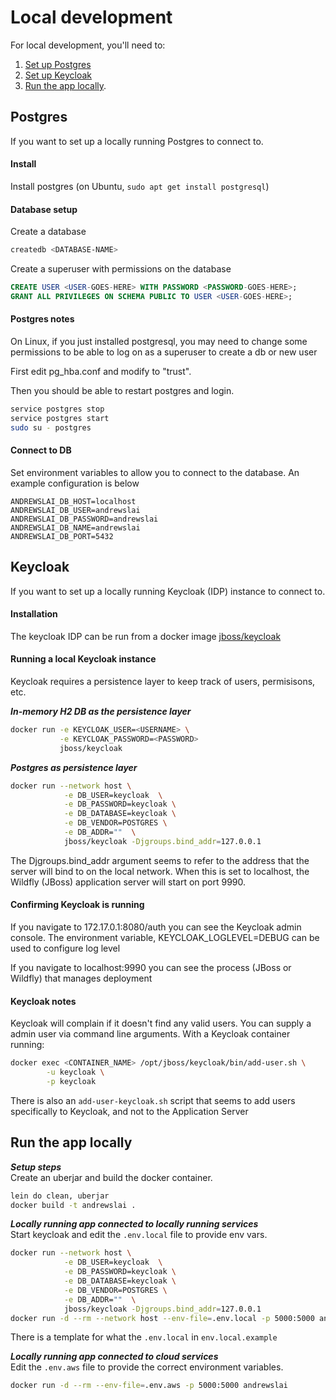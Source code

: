 # Local development

For local development, you'll need to:  
1) [Set up Postgres](#postgres)  
2) [Set up Keycloak](#keycloak)  
3) [Run the app locally](#run-the-app-locally).

## Postgres
If you want to set up a locally running Postgres to connect to.  

#### Install
Install postgres (on Ubuntu, `sudo apt get install postgresql`)

#### Database setup
Create a database 
```bash 
createdb <DATABASE-NAME>
```  

Create a superuser with permissions on the database
```sql
CREATE USER <USER-GOES-HERE> WITH PASSWORD <PASSWORD-GOES-HERE>;
GRANT ALL PRIVILEGES ON SCHEMA PUBLIC TO USER <USER-GOES-HERE>;
```

#### Postgres notes
On Linux, if you just installed postgresql, you may need to change some
permissions to be able to log on as a superuser to create a db or new user  

First edit pg_hba.conf and modify to "trust". 

Then you should be able to restart postgres and login.
```bash
service postgres stop
service postgres start
sudo su - postgres
```

#### Connect to DB
Set environment variables to allow you to connect to the database.
An example configuration is below
```
ANDREWSLAI_DB_HOST=localhost
ANDREWSLAI_DB_USER=andrewslai
ANDREWSLAI_DB_PASSWORD=andrewslai
ANDREWSLAI_DB_NAME=andrewslai
ANDREWSLAI_DB_PORT=5432
```

## Keycloak
If you want to set up a locally running Keycloak (IDP) instance to connect to.  

#### Installation
The keycloak IDP can be run from a docker image [jboss/keycloak](https://hub.docker.com/r/jboss/keycloak/)

#### Running a local Keycloak instance
Keycloak requires a persistence layer to keep track of users, permisisons, etc.

**_In-memory H2 DB as the persistence layer_**  
```bash
docker run -e KEYCLOAK_USER=<USERNAME> \
           -e KEYCLOAK_PASSWORD=<PASSWORD> 
           jboss/keycloak
```

**_Postgres as persistence layer_**  
```bash
docker run --network host \
            -e DB_USER=keycloak  \
            -e DB_PASSWORD=keycloak \
            -e DB_DATABASE=keycloak \
            -e DB_VENDOR=POSTGRES \
            -e DB_ADDR=""  \
            jboss/keycloak -Djgroups.bind_addr=127.0.0.1
```

The Djgroups.bind_addr argument seems to refer to the address that the server
will bind to on the local network. When this is set to localhost, the Wildfly
(JBoss) application server will start on port 9990.

#### Confirming Keycloak is running
If you navigate to 172.17.0.1:8080/auth you can see the Keycloak admin console.
The environment variable, KEYCLOAK_LOGLEVEL=DEBUG can be used to configure log
level

If you navigate to localhost:9990 you can see the process (JBoss or Wildfly)
that manages deployment


#### Keycloak notes
Keycloak will complain if it doesn't find any valid users. You can supply a
admin user via command line arguments. With a Keycloak container running:
```bash
docker exec <CONTAINER_NAME> /opt/jboss/keycloak/bin/add-user.sh \
        -u keycloak \
        -p keycloak
```

There is also an `add-user-keycloak.sh` script that seems to add users
specifically to Keycloak, and not to the Application Server


## Run the app locally

**_Setup steps_**  
Create an uberjar and build the docker container.
```bash
lein do clean, uberjar
docker build -t andrewslai .
```

**_Locally running app connected to locally running services_**  
Start keycloak and edit the `.env.local` file to provide env vars.
```bash
docker run --network host \
            -e DB_USER=keycloak  \
            -e DB_PASSWORD=keycloak \
            -e DB_DATABASE=keycloak \
            -e DB_VENDOR=POSTGRES \
            -e DB_ADDR=""  \
            jboss/keycloak -Djgroups.bind_addr=127.0.0.1
docker run -d --rm --network host --env-file=.env.local -p 5000:5000 andrewslai
```
There is a template for what the `.env.local` in `env.local.example`

**_Locally running app connected to cloud services_**  
Edit the `.env.aws` file to provide the correct environment variables.
```bash
docker run -d --rm --env-file=.env.aws -p 5000:5000 andrewslai
```



